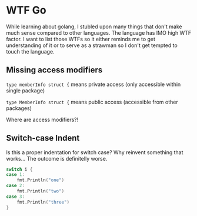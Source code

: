 # WTF Go

While learning about golang, I stubled upon many things that don't make much sense compared to other languages. 
The language has IMO high WTF factor. 
I want to list those WTFs so it either reminds me to get understanding of it or to serve as a strawman so I don't get tempted to touch the language. 

## Missing access modifiers

`type memberInfo struct {` means private access (only accessible within single package)

`type MemberInfo struct {` means public access (accessible from other packages)

Where are access modifiers?!

## Switch-case Indent

Is this a proper indentation for switch case? Why reinvent something that works... The outcome is definitelly worse.

```go
switch i {
case 1:
    fmt.Println("one")
case 2:
    fmt.Println("two")
case 3:
    fmt.Println("three")
}
```

